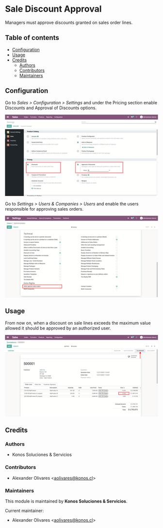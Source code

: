 # Sale Discount Approval
Managers must approve discounts granted on sales order lines.


## Table of contents
* [Configuration](#configuration)
* [Usage](#usage)
* [Credits](#credits)
  * [Authors](#authors)
  * [Contributors](#contributors)
  * [Maintainers](#maintainers)


## Configuration
Go to *Sales > Configuration > Settings* and under the Pricing section enable
Discounts and Approval of Discounts options.

![image_01](static/description/image_01.png)


Go to *Settings > Users & Companies > Users* and enable the users responsible
for approving sales orders.

![image_02](static/description/image_02.png)

## Usage
From now on, when a discount on sale lines exceeds the maximum value allowed
it should be approved by an authorized user.

![image_03](static/description/image_03.png)


## Credits

### Authors
* Konos Soluciones & Servicios

### Contributors
* Alexander Olivares <<aolivares@konos.cl>>

### Maintainers
This module is maintained by **Konos Soluciones & Servicios**.

Current maintainer:
* Alexander Olivares <<aolivares@konos.cl>>
